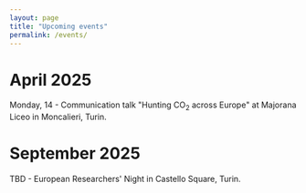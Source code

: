 ```yaml
---
layout: page
title: "Upcoming events"
permalink: /events/
---
```

# April 2025
Monday, 14 - Communication talk "Hunting CO<sub>2</sub> across Europe" at Majorana Liceo in Moncalieri, Turin.

# September 2025
TBD - European Researchers' Night in Castello Square, Turin.


